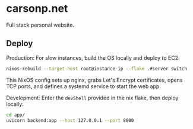 # carsonp.net

Full stack personal website.

## Deploy

Production: For slow instances, build the OS locally and deploy to EC2: 
```bash
nixos-rebuild --target-host root@instance-ip --flake .#server switch
```
This NixOS config sets up nginx, grabs Let's Encrypt certificates, opens TCP ports, and defines a systemd service to start the web app.

Development:
Enter the `devShell` provided in the nix flake, then deploy locally:
```bash
cd app/
uvicorn backend:app --host 127.0.0.1 --port 8000
```
